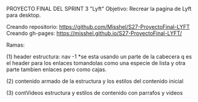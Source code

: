 PROYECTO FINAL DEL SPRINT 3 "Lyft"
Objetivo: Recrear la pagina de Lyft para desktop.

Creando repositorio: https://github.com/Misshel/S27-ProyectoFinal-LYFT
Creando gh-pages:
https://misshel.github.io/S27-ProyectoFinal-LYFT/

Ramas:

(1) header
estructura: nav -1 *se esta usando un parte de la cabecera q es el header para los enlaces tomandolas como una especie de lista y otra parte tambien enlaces pero como cajas.

(2) contenido
 armado de la estructura y los estilos del contenido inicial

(3) contVideos
 estructura y estilos de contenido con parrafos y videos
